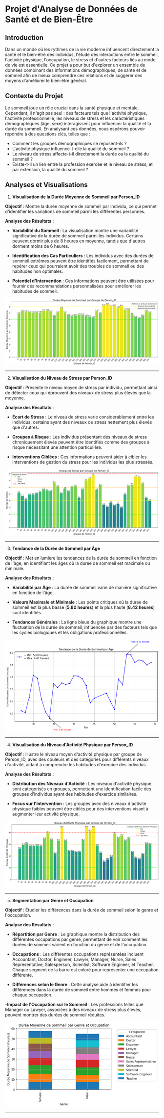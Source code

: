 # Projet d'Analyse de Données de Santé et de Bien-Être

## Introduction

Dans un monde où les rythmes de la vie moderne influencent directement la santé et le bien-être des individus, l'étude des interactions entre le sommeil, l'activité physique, l'occupation, le stress et d'autres facteurs liés au mode de vie est essentielle. Ce projet a pour but d'explorer un ensemble de données combinant des informations démographiques, de santé et de sommeil afin de mieux comprendre ces relations et de suggérer des moyens d'améliorer le bien-être général.

## Contexte du Projet

Le sommeil joue un rôle crucial dans la santé physique et mentale. Cependant, il n'agit pas seul : des facteurs tels que l'activité physique, l'activité professionnelle, les niveaux de stress et les caractéristiques démographiques (âge, sexe) interagissent pour influencer la qualité et la durée du sommeil. En analysant ces données, nous espérons pouvoir répondre à des questions clés, telles que :

- Comment les groupes démographiques se reposent-ils ?
- L'activité physique influence-t-elle la qualité du sommeil ?
- Le niveau de stress affecte-t-il directement la durée ou la qualité du sommeil ?
- Existe-t-il un lien entre la profession exercée et le niveau de stress, et par extension, la qualité du sommeil ?

## Analyses et Visualisations

1. **Visualisation de la Durée Moyenne de Sommeil par Person_ID**

**Objectif** : Montre la durée moyenne de sommeil par individu, ce qui permet d'identifier les variations de sommeil parmi les différentes personnes.

**Analyse des Résultats** :

- **Variabilité du Sommeil** : La visualisation montre une variabilité significative de la durée de sommeil parmi les individus. Certains peuvent dormir plus de 8 heures en moyenne, tandis que d'autres dorment moins de 6 heures.

- **Identification des Cas Particuliers** : Les individus avec des durées de sommeil extrêmes peuvent être identifiés facilement, permettant de repérer ceux qui pourraient avoir des troubles de sommeil ou des habitudes non optimales.

- **Potentiel d'Intervention** : Ces informations peuvent être utilisées pour fournir des recommandations personnalisées pour améliorer les habitudes de sommeil.

![Durée Moyenne de Sommeil par Groupe de Person_ID](https://github.com/Big-Data-Efrei/SleepDataProject-Public/blob/main/assets/chart_1.png)

---

2. **Visualisation du Niveau de Stress par Person_ID**

**Objectif** : Présente le niveau moyen de stress par individu, permettant ainsi de détecter ceux qui éprouvent des niveaux de stress plus élevés que la moyenne.

**Analyse des Résultats** :

- **Écart de Stress** : Le niveau de stress varie considérablement entre les individus, certains ayant des niveaux de stress nettement plus élevés que d'autres.

- **Groupes à Risque** : Les individus présentant des niveaux de stress chroniquement élevés peuvent être identifiés comme des groupes à risque nécessitant une attention particulière.

- **Interventions Ciblées** : Ces informations peuvent aider à cibler les interventions de gestion du stress pour les individus les plus stressés.

![Niveau de Stress par Groupe de Person_ID](https://github.com/Big-Data-Efrei/SleepDataProject-Public/blob/main/assets/chart_2.png)

---

3. **Tendance de la Durée de Sommeil par Âge**

**Objectif** : Met en lumière les tendances de la durée de sommeil en fonction de l'âge, en identifiant les âges où la durée de sommeil est maximale ou minimale.

**Analyse des Résultats** :

- **Variabilité par Âge** : La durée de sommeil varie de manière significative en fonction de l'âge.

- **Valeurs Maximale et Minimale** : Les points critiques où la durée de sommeil est la plus basse (**5.80 heures**) et la plus haute (**8.42 heures**) sont identifiés.

- **Tendances Générales** : La ligne bleue du graphique montre une fluctuation de la durée de sommeil, influencée par des facteurs tels que les cycles biologiques et les obligations professionnelles.

![Tendance de la Durée de Sommeil par Âge](https://github.com/Big-Data-Efrei/SleepDataProject-Public/blob/main/assets/chart_3.png)

---

4. **Visualisation du Niveau d'Activité Physique par Person_ID**

**Objectif** : Illustre le niveau moyen d'activité physique par groupe de Person_ID, avec des couleurs et des catégories pour différents niveaux d'activité, aidant à comprendre les habitudes d'exercice des individus.

**Analyse des Résultats** :

- **Distribution des Niveaux d'Activité** : Les niveaux d'activité physique sont catégorisés en groupes, permettant une identification facile des groupes d'individus ayant des habitudes d'exercice similaires.

- **Focus sur l'Intervention** : Les groupes avec des niveaux d'activité physique faibles peuvent être ciblés pour des interventions visant à augmenter leur activité physique.

![Niveau d'Activité Physique par Groupe de Person_ID](https://github.com/Big-Data-Efrei/SleepDataProject-Public/blob/main/assets/chart_4.png)

---

5. **Segmentation par Genre et Occupation**

**Objectif** : Étudier les différences dans la durée de sommeil selon le genre et l'occupation.

**Analyse des Résultats** :

- **Répartition par Genre** : Le graphique montre la distribution des différentes occupations par genre, permettant de voir comment les durées de sommeil varient en fonction du genre et de l'occupation.

- **Occupations** : Les différentes occupations représentées incluent Accountant, Doctor, Engineer, Lawyer, Manager, Nurse, Sales Representative, Salesperson, Scientist, Software Engineer, et Teacher. Chaque segment de la barre est coloré pour représenter une occupation différente.

- **Différences selon le Genre** : Cette analyse aide à identifier les différences dans la durée de sommeil entre hommes et femmes pour chaque occupation.

-**Impact de l'Occupation sur le Sommeil** : Les professions telles que Manager ou Lawyer, associées à des niveaux de stress plus élevés, peuvent montrer des durées de sommeil réduites.

![Durée Moyenne de Sommeil par Genre et Occupation](https://github.com/Big-Data-Efrei/SleepDataProject-Public/blob/main/assets/chart_5.png)

---